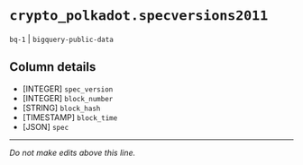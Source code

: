 # `crypto_polkadot.specversions2011`
`bq-1` | `bigquery-public-data`

## Column details
* [INTEGER]   `spec_version`
* [INTEGER]   `block_number`
* [STRING]    `block_hash`
* [TIMESTAMP] `block_time`
* [JSON]      `spec`

-------------------------------------------------------------------------------
*Do not make edits above this line.*
